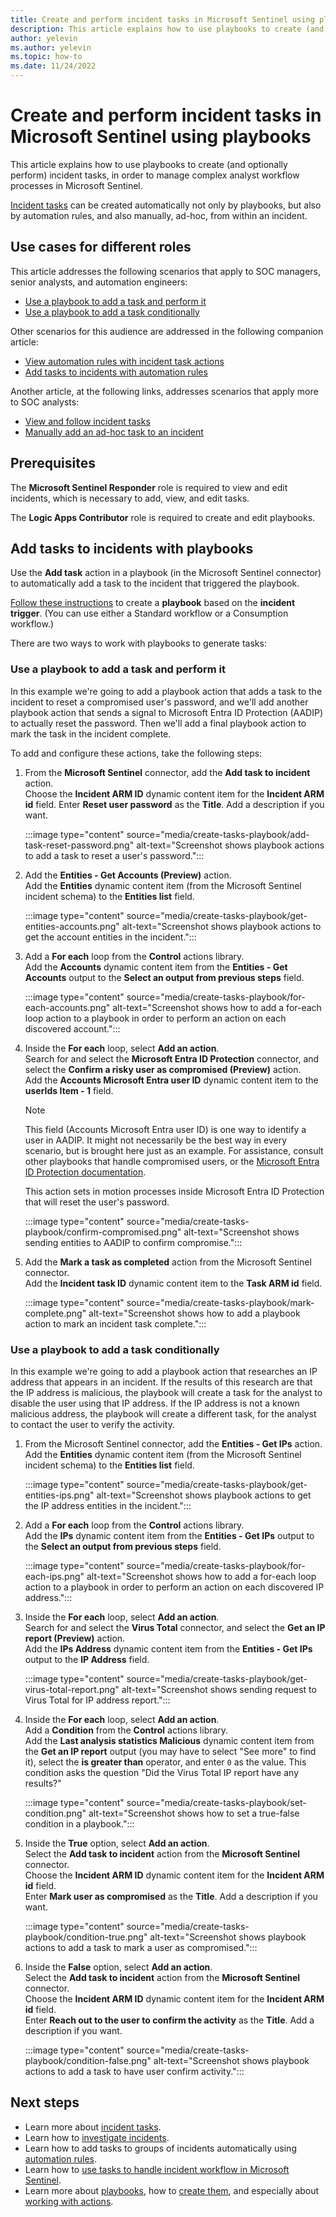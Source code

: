 ```yaml
---
title: Create and perform incident tasks in Microsoft Sentinel using playbooks
description: This article explains how to use playbooks to create (and optionally perform) incident tasks, in order to manage complex analyst workflow processes in Microsoft Sentinel.
author: yelevin
ms.author: yelevin
ms.topic: how-to
ms.date: 11/24/2022
---
```


# Create and perform incident tasks in Microsoft Sentinel using playbooks

This article explains how to use playbooks to create (and optionally perform) incident tasks, in order to manage complex analyst workflow processes in Microsoft Sentinel.

[Incident tasks](incident-tasks.md) can be created automatically not only by playbooks, but also by automation rules, and also manually, ad-hoc, from within an incident.

## Use cases for different roles

This article addresses the following scenarios that apply to SOC managers, senior analysts, and automation engineers:

- [Use a playbook to add a task and perform it](#use-a-playbook-to-add-a-task-and-perform-it)
- [Use a playbook to add a task conditionally](#use-a-playbook-to-add-a-task-conditionally)

Other scenarios for this audience are addressed in the following companion article:

- [View automation rules with incident task actions](create-tasks-automation-rule.md#view-automation-rules-with-incident-task-actions)
- [Add tasks to incidents with automation rules](create-tasks-automation-rule.md#add-tasks-to-incidents-with-automation-rules)

Another article, at the following links, addresses scenarios that apply more to SOC analysts:

- [View and follow incident tasks](work-with-tasks.md#view-and-follow-incident-tasks)
- [Manually add an ad-hoc task to an incident](work-with-tasks.md#manually-add-an-ad-hoc-task-to-an-incident)

## Prerequisites

The **Microsoft Sentinel Responder** role is required to view and edit incidents, which is necessary to add, view, and edit tasks.

The **Logic Apps Contributor** role is required to create and edit playbooks.

## Add tasks to incidents with playbooks

Use the **Add task** action in a playbook (in the Microsoft Sentinel connector) to automatically add a task to the incident that triggered the playbook.

[Follow these instructions](tutorial-respond-threats-playbook.md#create-a-playbook) to create a **playbook** based on the **incident trigger**. (You can use either a Standard workflow or a Consumption workflow.)

There are two ways to work with playbooks to generate tasks:

### Use a playbook to add a task and perform it

In this example we're going to add a playbook action that adds a task to the incident to reset a compromised user's password, and we'll add another playbook action that sends a signal to Microsoft Entra ID Protection (AADIP) to actually reset the password. Then we'll add a final playbook action to mark the task in the incident complete.

To add and configure these actions, take the following steps:

1. From the **Microsoft Sentinel** connector, add the **Add task to incident** action.  
    Choose the **Incident ARM ID** dynamic content item for the **Incident ARM id** field. Enter **Reset user password** as the **Title**. Add a description if you want.

    :::image type="content" source="media/create-tasks-playbook/add-task-reset-password.png" alt-text="Screenshot shows playbook actions to add a task to reset a user's password.":::

1. Add the **Entities - Get Accounts (Preview)** action.  
    Add the **Entities** dynamic content item (from the Microsoft Sentinel incident schema) to the **Entities list** field.

    :::image type="content" source="media/create-tasks-playbook/get-entities-accounts.png" alt-text="Screenshot shows playbook actions to get the account entities in the incident.":::

1. Add a **For each** loop from the **Control** actions library.  
    Add the **Accounts** dynamic content item from the **Entities - Get Accounts** output to the **Select an output from previous steps** field.

    :::image type="content" source="media/create-tasks-playbook/for-each-accounts.png" alt-text="Screenshot shows how to add a for-each loop action to a playbook in order to perform an action on each discovered account.":::

1. Inside the **For each** loop, select **Add an action**.  
    Search for and select the  **Microsoft Entra ID Protection** connector, and select the **Confirm a risky user as compromised (Preview)** action.  
    Add the **Accounts Microsoft Entra user ID** dynamic content item to the **userIds Item - 1** field.

    > [!NOTE]
    > This field (Accounts Microsoft Entra user ID) is one way to identify a user in AADIP. It might not necessarily be the best way in every scenario, but is brought here just as an example. For assistance, consult other playbooks that handle compromised users, or the [Microsoft Entra ID Protection documentation](../active-directory/identity-protection/overview-identity-protection.md).

    This action sets in motion processes inside Microsoft Entra ID Protection that will reset the user's password.

    :::image type="content" source="media/create-tasks-playbook/confirm-compromised.png" alt-text="Screenshot shows sending entities to AADIP to confirm compromise.":::

1. Add the **Mark a task as completed** action from the Microsoft Sentinel connector.  
    Add the **Incident task ID** dynamic content item to the **Task ARM id** field.

    :::image type="content" source="media/create-tasks-playbook/mark-complete.png" alt-text="Screenshot shows how to add a playbook action to mark an incident task complete.":::

### Use a playbook to add a task conditionally

In this example we're going to add a playbook action that researches an IP address that appears in an incident. If the results of this research are that the IP address is malicious, the playbook will create a task for the analyst to disable the user using that IP address. If the IP address is not a known malicious address, the playbook will create a different task, for the analyst to contact the user to verify the activity.

1. From the Microsoft Sentinel connector, add the **Entities - Get IPs** action.  
    Add the **Entities** dynamic content item (from the Microsoft Sentinel incident schema) to the **Entities list** field.

    :::image type="content" source="media/create-tasks-playbook/get-entities-ips.png" alt-text="Screenshot shows playbook actions to get the IP address entities in the incident.":::

1. Add a **For each** loop from the **Control** actions library.  
    Add the **IPs** dynamic content item from the **Entities - Get IPs** output to the **Select an output from previous steps** field.

    :::image type="content" source="media/create-tasks-playbook/for-each-ips.png" alt-text="Screenshot shows how to add a for-each loop action to a playbook in order to perform an action on each discovered IP address.":::

1. Inside the **For each** loop, select **Add an action**.  
    Search for and select the  **Virus Total** connector, and select the **Get an IP report (Preview)** action.  
    Add the **IPs Address** dynamic content item from the **Entities - Get IPs** output to the **IP Address** field.

    :::image type="content" source="media/create-tasks-playbook/get-virus-total-report.png" alt-text="Screenshot shows sending request to Virus Total for IP address report.":::

1. Inside the **For each** loop, select **Add an action**.  
    Add a **Condition** from the **Control** actions library.  
    Add the **Last analysis statistics Malicious** dynamic content item from the **Get an IP report** output (you may have to select "See more" to find it), select the **is greater than** operator, and enter `0` as the value. This condition asks the question "Did the Virus Total IP report have any results?"

    :::image type="content" source="media/create-tasks-playbook/set-condition.png" alt-text="Screenshot shows how to set a true-false condition in a playbook.":::

1. Inside the **True** option, select **Add an action**.  
    Select the **Add task to incident** action from the **Microsoft Sentinel** connector.  
    Choose the **Incident ARM ID** dynamic content item for the **Incident ARM id** field.  
    Enter **Mark user as compromised** as the **Title**. Add a description if you want.

    :::image type="content" source="media/create-tasks-playbook/condition-true.png" alt-text="Screenshot shows playbook actions to add a task to mark a user as compromised.":::

1. Inside the **False** option, select **Add an action**.  
    Select the **Add task to incident** action from the **Microsoft Sentinel** connector.  
    Choose the **Incident ARM ID** dynamic content item for the **Incident ARM id** field.  
    Enter **Reach out to the user to confirm the activity** as the **Title**. Add a description if you want.

    :::image type="content" source="media/create-tasks-playbook/condition-false.png" alt-text="Screenshot shows playbook actions to add a task to have user confirm activity.":::



## Next steps

- Learn more about [incident tasks](incident-tasks.md).
- Learn how to [investigate incidents](investigate-cases.md).
- Learn how to add tasks to groups of incidents automatically using [automation rules](create-tasks-automation-rule.md).
- Learn how to [use tasks to handle incident workflow in Microsoft Sentinel](work-with-tasks.md).
- Learn more about [playbooks](automate-responses-with-playbooks.md), how to [create them](tutorial-respond-threats-playbook.md), and especially about [working with actions](playbook-triggers-actions.md).
